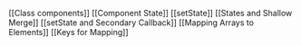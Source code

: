 [[Class components]]
[[Component State]]
[[setState]]
[[States and Shallow Merge]]
[[setState and Secondary Callback]]
[[Mapping Arrays to Elements]]
[[Keys for Mapping]]
